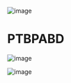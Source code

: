![image](https://github.com/user-attachments/assets/6db4d482-4c04-4693-a884-55a53e9a0678)
# PTBPABD
![image](https://github.com/user-attachments/assets/8fe23530-3dbc-4e20-a796-d76dde2a8f7f)

![image](https://github.com/user-attachments/assets/6e544ecf-c0ec-49ac-bcd8-075bfaa7f1ff)



